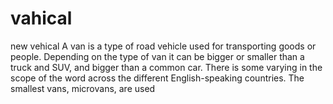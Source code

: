 # vahical
new vehical
A van is a type of road vehicle used for transporting goods or people. Depending on the type of van it can be bigger or smaller than a truck and SUV, and bigger than a common car. There is some varying in the scope of the word across the different English-speaking countries. The smallest vans, microvans, are used
